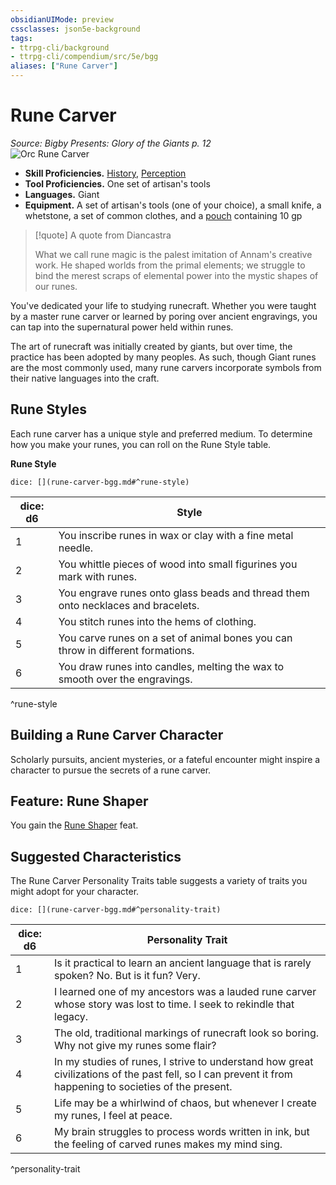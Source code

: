 ```yaml
---
obsidianUIMode: preview
cssclasses: json5e-background
tags:
- ttrpg-cli/background
- ttrpg-cli/compendium/src/5e/bgg
aliases: ["Rune Carver"]
---
```

# Rune Carver
*Source: Bigby Presents: Glory of the Giants p. 12*  
![Orc Rune Carver](2-Mechanics/CLI/backgrounds/img/rune-carver.webp#right)

- **Skill Proficiencies.** [History](2-Mechanics/CLI/rules/skills.md#History), [Perception](2-Mechanics/CLI/rules/skills.md#Perception)  
- **Tool Proficiencies.** One set of artisan's tools  
- **Languages.** Giant  
- **Equipment.** A set of artisan's tools (one of your choice), a small knife, a whetstone, a set of common clothes, and a [pouch](2-Mechanics/CLI/items/pouch-xphb.md) containing 10 gp  

> [!quote] A quote from Diancastra  
> 
> What we call rune magic is the palest imitation of Annam's creative work. He shaped worlds from the primal elements; we struggle to bind the merest scraps of elemental power into the mystic shapes of our runes.

You've dedicated your life to studying runecraft. Whether you were taught by a master rune carver or learned by poring over ancient engravings, you can tap into the supernatural power held within runes.

The art of runecraft was initially created by giants, but over time, the practice has been adopted by many peoples. As such, though Giant runes are the most commonly used, many rune carvers incorporate symbols from their native languages into the craft.

## Rune Styles

Each rune carver has a unique style and preferred medium. To determine how you make your runes, you can roll on the Rune Style table.

**Rune Style**

`dice: [](rune-carver-bgg.md#^rune-style)`

| dice: d6 | Style |
|----------|-------|
| 1 | You inscribe runes in wax or clay with a fine metal needle. |
| 2 | You whittle pieces of wood into small figurines you mark with runes. |
| 3 | You engrave runes onto glass beads and thread them onto necklaces and bracelets. |
| 4 | You stitch runes into the hems of clothing. |
| 5 | You carve runes on a set of animal bones you can throw in different formations. |
| 6 | You draw runes into candles, melting the wax to smooth over the engravings. |
^rune-style

## Building a Rune Carver Character

Scholarly pursuits, ancient mysteries, or a fateful encounter might inspire a character to pursue the secrets of a rune carver.

## Feature: Rune Shaper

You gain the [Rune Shaper](2-Mechanics/CLI/feats/rune-shaper-bgg.md) feat.

## Suggested Characteristics

The Rune Carver Personality Traits table suggests a variety of traits you might adopt for your character.

`dice: [](rune-carver-bgg.md#^personality-trait)`

| dice: d6 | Personality Trait |
|----------|-------------------|
| 1 | Is it practical to learn an ancient language that is rarely spoken? No. But is it fun? Very. |
| 2 | I learned one of my ancestors was a lauded rune carver whose story was lost to time. I seek to rekindle that legacy. |
| 3 | The old, traditional markings of runecraft look so boring. Why not give my runes some flair? |
| 4 | In my studies of runes, I strive to understand how great civilizations of the past fell, so I can prevent it from happening to societies of the present. |
| 5 | Life may be a whirlwind of chaos, but whenever I create my runes, I feel at peace. |
| 6 | My brain struggles to process words written in ink, but the feeling of carved runes makes my mind sing. |
^personality-trait